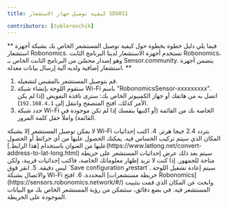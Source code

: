 ```yaml
---
title: كيفية توصيل جهاز الاستشعار SDS011

contributors: [tubleronchik]
---
```


** فيما يلي دليل خطوة بخطوة حول كيفية توصيل المستشعر الخاص بك بشبكة أجهزة استشعار Robonomics. تستخدم أجهزة الاستشعار لدينا البرنامج الثابت Robonomics، وهو إصدار محسّن من البرنامج الثابت الخاص بـ Sensor.community. يتضمن أجهزة استشعار إضافية ولديه آلية إرسال بيانات معدلة. **

1. قم بتوصيل المستشعر بالمقبس لتشغيله.
2. ستقوم اللوحة بإنشاء شبكة Wi-Fi باسم "RobonomicsSensor-xxxxxxxxx". اتصل به من هاتفك أو جهاز الكمبيوتر الخاص بك: سترى نافذة التفويض (إذا لم يكن الأمر كذلك، افتح المتصفح وانتقل إلى `192.168.4.1`).
3. حدد شبكة Wi-Fi الخاصة بك من القائمة (أو اكتبها بنفسك إذا لم تكن موجودة في القائمة) واملأ حقل كلمة المرور.
<robo-wiki-note type="okay" title="INFO">
لا يمكن توصيل المستشعر إلا بشبكة Wi-Fi بتردد 2.4 جيجا هرتز.
</robo-wiki-note> 
<robo-wiki-picture src="sds-sensor-wifi.png"/>
4. اكتب إحداثيات المكان الذي سيتم تركيب الحساس فيه. يمكنك الحصول عليها من أي خرائط أو الحصول عليها من العنوان باستخدام [هذا الرابط.](https://www.latlong.net/convert-address-to-lat-long.html)
<robo-wiki-note type="warning" title="WARNING">
سيتم بعد ذلك عرض إحداثيات المستشعر على خريطة متاحة للجمهور. إذا كنت لا تريد إظهار معلوماتك الخاصة، فاكتب إحداثيات قريبة، ولكن ليس دقيقة.
</robo-wiki-note> 
5. انقر فوق `Save configuration وrestart`. سيتم إعادة تشغيل اللوحة والاتصال بشبكة Wi-Fi المحددة.
6. افتح [خريطة مستشعرات Robonomics](https://sensors.robonomics.network/#/) وابحث عن المكان الذي قمت بتثبيت المستشعر فيه. في بضع دقائق، ستتمكن من رؤية المستشعر الخاص بك مع البيانات الموجودة على الخريطة.
<robo-wiki-picture src="sds-sensor-map.png"/>

